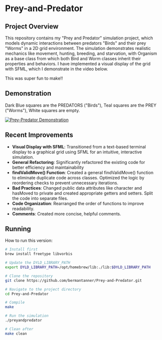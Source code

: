 # Prey-and-Predator

## Project Overview

This repository contains my "Prey and Predator" simulation project, which models dynamic interactions between predators "Birds" and their prey "Worms" in a 2D grid environment. The simulation demonstrates realistic mechanics like movement, hunting, breeding, and starvation, with Organism as a base class from which both Bird and Worm classes inherit their properties and behaviors. I have implemented a visual display of the grid with SFML, which I demonstrate in the video below. 

This was super fun to make!!

## Demonstration 
Dark Blue squares are the PREDATORS ("Birds"), Teal squares are the PREY ("Worms"), White squares are empty.

[![Prey-Predator Demonstration](https://img.youtube.com/vi/A04MbpMclvs/0.jpg)](https://www.youtube.com/watch?v=A04MbpMclvs)

## Recent Improvements

- **Visual Display with SFML**: Transitioned from a text-based terminal display to a graphical grid using SFML for an intuitive, interactive simulation.
- **General Refactoring**: Significantly refactored the existing code for better efficiency and maintainability
- **findValidMove() Function**: Created a general findValidMove() function to eliminate duplicate code across classes. Optimized the logic by reordering checks to prevent unnecessary iterations.
- **Bad Practices**: Changed public data attributes like character and hasMoved to private and created appropriate getters and setters. Split the code into separate files.
- **Code Organization**: Rearranged the order of functions to improve readability.
- **Comments**: Created more concise, helpful comments.

## Running

How to run this version:

```bash
# Install first
brew install freetype libvorbis

# Update the DYLD_LIBRARY_PATH
export DYLD_LIBRARY_PATH=/opt/homebrew/lib:./lib:$DYLD_LIBRARY_PATH

# Clone the repository
git clone https://github.com/bermantanner/Prey-and-Predator.git

# Navigate to the project directory
cd Prey-and-Predator

# Compile 
make

# Run the simulation
./preyandpredator

# Clean after
make clean
